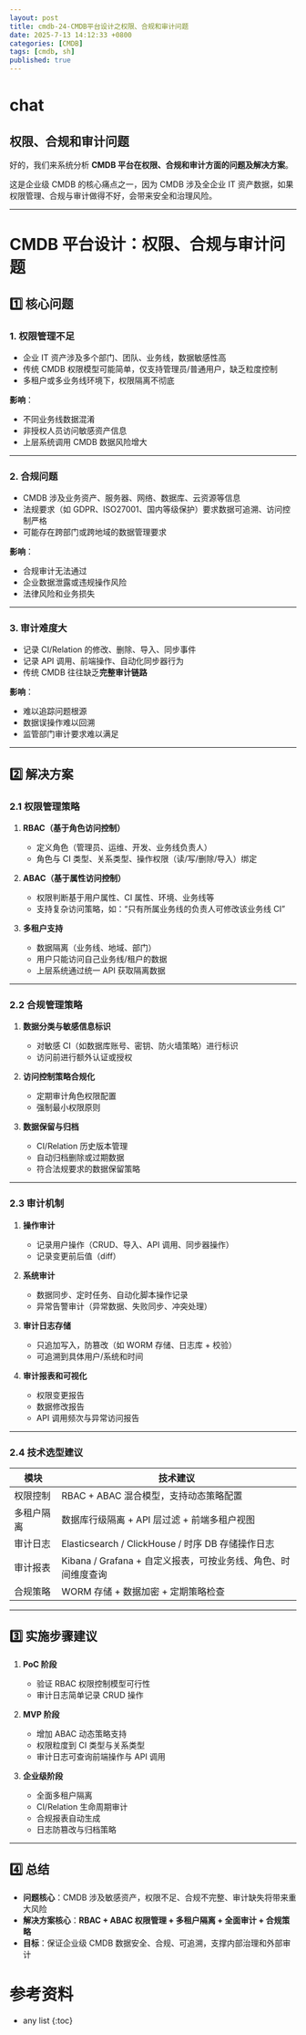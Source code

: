 ```yaml
---
layout: post
title: cmdb-24-CMDB平台设计之权限、合规和审计问题
date: 2025-7-13 14:12:33 +0800
categories: [CMDB]
tags: [cmdb, sh]
published: true
---
```


# chat

## 权限、合规和审计问题

好的，我们来系统分析 **CMDB 平台在权限、合规和审计方面的问题及解决方案**。

这是企业级 CMDB 的核心痛点之一，因为 CMDB 涉及全企业 IT 资产数据，如果权限管理、合规与审计做得不好，会带来安全和治理风险。

---

# **CMDB 平台设计：权限、合规与审计问题**

## 1️⃣ 核心问题

### 1. 权限管理不足

* 企业 IT 资产涉及多个部门、团队、业务线，数据敏感性高
* 传统 CMDB 权限模型可能简单，仅支持管理员/普通用户，缺乏粒度控制
* 多租户或多业务线环境下，权限隔离不彻底

**影响**：

* 不同业务线数据混淆
* 非授权人员访问敏感资产信息
* 上层系统调用 CMDB 数据风险增大

---

### 2. 合规问题

* CMDB 涉及业务资产、服务器、网络、数据库、云资源等信息
* 法规要求（如 GDPR、ISO27001、国内等级保护）要求数据可追溯、访问控制严格
* 可能存在跨部门或跨地域的数据管理要求

**影响**：

* 合规审计无法通过
* 企业数据泄露或违规操作风险
* 法律风险和业务损失

---

### 3. 审计难度大

* 记录 CI/Relation 的修改、删除、导入、同步事件
* 记录 API 调用、前端操作、自动化同步器行为
* 传统 CMDB 往往缺乏**完整审计链路**

**影响**：

* 难以追踪问题根源
* 数据误操作难以回溯
* 监管部门审计要求难以满足

---

## 2️⃣ 解决方案

### 2.1 权限管理策略

1. **RBAC（基于角色访问控制）**

   * 定义角色（管理员、运维、开发、业务线负责人）
   * 角色与 CI 类型、关系类型、操作权限（读/写/删除/导入）绑定

2. **ABAC（基于属性访问控制）**

   * 权限判断基于用户属性、CI 属性、环境、业务线等
   * 支持复杂访问策略，如：“只有所属业务线的负责人可修改该业务线 CI”

3. **多租户支持**

   * 数据隔离（业务线、地域、部门）
   * 用户只能访问自己业务线/租户的数据
   * 上层系统通过统一 API 获取隔离数据

---

### 2.2 合规管理策略

1. **数据分类与敏感信息标识**

   * 对敏感 CI（如数据库账号、密钥、防火墙策略）进行标识
   * 访问前进行额外认证或授权

2. **访问控制策略合规化**

   * 定期审计角色权限配置
   * 强制最小权限原则

3. **数据保留与归档**

   * CI/Relation 历史版本管理
   * 自动归档删除或过期数据
   * 符合法规要求的数据保留策略

---

### 2.3 审计机制

1. **操作审计**

   * 记录用户操作（CRUD、导入、API 调用、同步器操作）
   * 记录变更前后值（diff）

2. **系统审计**

   * 数据同步、定时任务、自动化脚本操作记录
   * 异常告警审计（异常数据、失败同步、冲突处理）

3. **审计日志存储**

   * 只追加写入，防篡改（如 WORM 存储、日志库 + 校验）
   * 可追溯到具体用户/系统和时间

4. **审计报表和可视化**

   * 权限变更报告
   * 数据修改报告
   * API 调用频次与异常访问报告

---

### 2.4 技术选型建议

| 模块    | 技术建议                                      |
| ----- | ----------------------------------------- |
| 权限控制  | RBAC + ABAC 混合模型，支持动态策略配置                 |
| 多租户隔离 | 数据库行级隔离 + API 层过滤 + 前端多租户视图               |
| 审计日志  | Elasticsearch / ClickHouse / 时序 DB 存储操作日志 |
| 审计报表  | Kibana / Grafana + 自定义报表，可按业务线、角色、时间维度查询  |
| 合规策略  | WORM 存储 + 数据加密 + 定期策略检查                   |

---

## 3️⃣ 实施步骤建议

1. **PoC 阶段**

   * 验证 RBAC 权限控制模型可行性
   * 审计日志简单记录 CRUD 操作

2. **MVP 阶段**

   * 增加 ABAC 动态策略支持
   * 权限粒度到 CI 类型与关系类型
   * 审计日志可查询前端操作与 API 调用

3. **企业级阶段**

   * 全面多租户隔离
   * CI/Relation 生命周期审计
   * 合规报表自动生成
   * 日志防篡改与归档策略

---

## 4️⃣ 总结

* **问题核心**：CMDB 涉及敏感资产，权限不足、合规不完整、审计缺失将带来重大风险
* **解决方案核心**：**RBAC + ABAC 权限管理 + 多租户隔离 + 全面审计 + 合规策略**
* **目标**：保证企业级 CMDB 数据安全、合规、可追溯，支撑内部治理和外部审计



# 参考资料


* any list
{:toc}